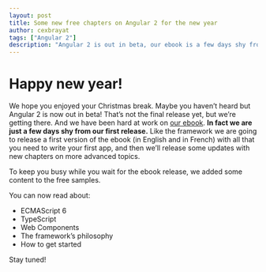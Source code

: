 ```yaml
---
layout: post
title: Some new free chapters on Angular 2 for the new year
author: cexbrayat
tags: ["Angular 2"]
description: "Angular 2 is out in beta, our ebook is a few days shy from being released, but here are some new free chapters!"
---
```


# Happy new year!

We hope you enjoyed your Christmas break.
Maybe you haven’t heard but Angular 2 is now out in beta!
That’s not the final release yet, but we’re getting there.
And we have been hard at work on [our ebook](https://books.ninja-squad.com/angular2).
**In fact we are just a few days shy from our first release.**
Like the framework we are going to release a first version of the ebook
(in English and in French) with all
that you need to write your first app,
and then we’ll release some updates with new chapters on more advanced topics.

To keep you busy while you wait for the ebook release,
we added some content to the free samples.

You can now read about:

- ECMAScript 6
- TypeScript
- Web Components
- The framework’s philosophy
- How to get started

Stay tuned!
